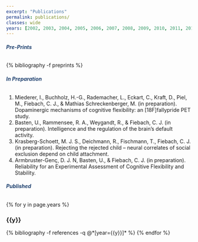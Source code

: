 ```yaml
---
excerpt: "Publications"
permalink: publications/
classes: wide
years: [2002, 2003, 2004, 2005, 2006, 2007, 2008, 2009, 2010, 2011, 2012, 2013, 2014, 2015, 2016, 2017, 2018, 2019, 2020, 2021, 2022, 2023, 2024, 2025]
---
```


<style>
.centeralign2 {
  color:#1F416F;
  font-weight: bold;
}
</style>

<h6 class="centeralign2">Pre-Prints</h6>
{% bibliography -f preprints %}


<h6 class="centeralign2">In Preparation</h6>
<ol type="1" class="text-justify"> 
<li>Miederer, I., Buchholz, H.-G., Rademacher, L., Eckart, C., Kraft, D., Piel, M., Fiebach, C. J., & Mathias Schreckenberger, M. (in preparation). Dopaminergic mechanisms of cognitive flexibility: an [18F]fallypride PET study. </li>

<li>Basten, U., Rammensee, R. A., Weygandt, R., & Fiebach, C. J. (in preparation). Intelligence and the regulation of the brain’s default activity.</li>

<li>Krasberg-Schoett, M. J. S., Deichmann, R., Fischmann, T., Fiebach, C. J. (in preparation). Rejecting the rejected child – neural correlates of social exclusion depend on child attachment.</li>

<li> Armbruster-Genç, D. J. N, Basten, U., & Fiebach, C. J. (in preparation). Reliability for an Experimental Assessment of Cognitive Flexibility and Stability.</li>

</ol>   

<h6 class="centeralign2">Published</h6>
{% for y in page.years %}
  <h3  id="{{y}}" class="pubyear">{{y}}</h3>
  {% bibliography -f references -q @*[year={{y}}]* %}
{% endfor %}

